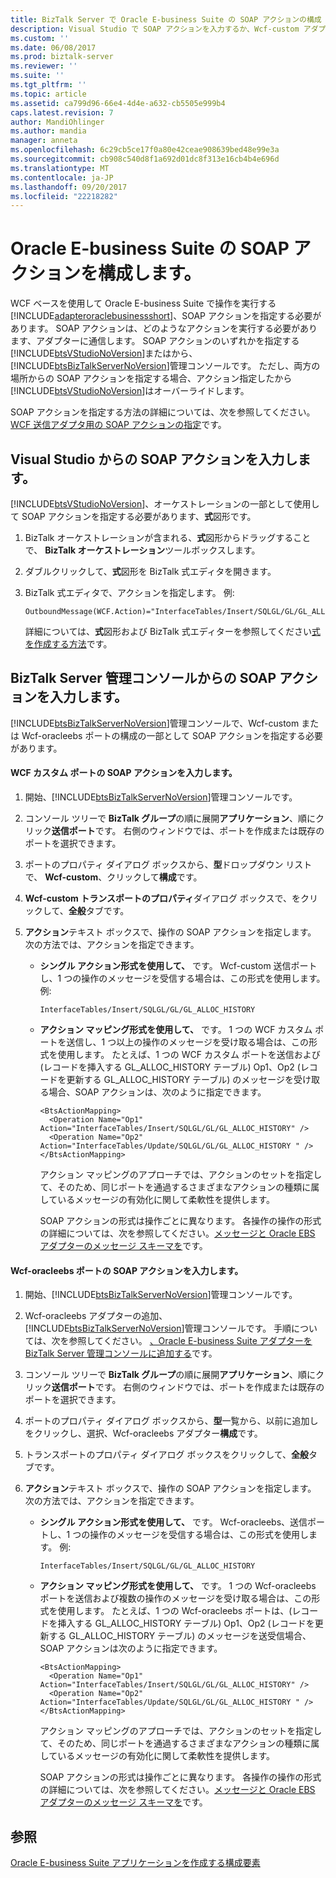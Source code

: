 ```yaml
---
title: BizTalk Server で Oracle E-business Suite の SOAP アクションの構成 |Microsoft ドキュメント
description: Visual Studio で SOAP アクションを入力するか、Wcf-custom アダプターまたは Wcf-oracleebs アダプターの BizTalk アダプター パック (BAP) でを使用
ms.custom: ''
ms.date: 06/08/2017
ms.prod: biztalk-server
ms.reviewer: ''
ms.suite: ''
ms.tgt_pltfrm: ''
ms.topic: article
ms.assetid: ca799d96-66e4-4d4e-a632-cb5505e999b4
caps.latest.revision: 7
author: MandiOhlinger
ms.author: mandia
manager: anneta
ms.openlocfilehash: 6c29cb5ce17f0a80e42ceae908639bed48e99e3a
ms.sourcegitcommit: cb908c540d8f1a692d01dc8f313e16cb4b4e696d
ms.translationtype: MT
ms.contentlocale: ja-JP
ms.lasthandoff: 09/20/2017
ms.locfileid: "22218282"
---
```

# <a name="configure-the-soap-action-for-oracle-e-business-suite"></a>Oracle E-business Suite の SOAP アクションを構成します。
WCF ベースを使用して Oracle E-business Suite で操作を実行する[!INCLUDE[adapteroraclebusinessshort](../../includes/adapteroraclebusinessshort-md.md)]、SOAP アクションを指定する必要があります。 SOAP アクションは、どのようなアクションを実行する必要があります、アダプターに通信します。 SOAP アクションのいずれかを指定する[!INCLUDE[btsVStudioNoVersion](../../includes/btsvstudionoversion-md.md)]またはから、[!INCLUDE[btsBizTalkServerNoVersion](../../includes/btsbiztalkservernoversion-md.md)]管理コンソールです。 ただし、両方の場所からの SOAP アクションを指定する場合、アクション指定したから[!INCLUDE[btsVStudioNoVersion](../../includes/btsvstudionoversion-md.md)]はオーバーライドします。  
  
 SOAP アクションを指定する方法の詳細については、次を参照してください。 [WCF 送信アダプタ用の SOAP アクションの指定](../../core/specifying-soap-actions-for-wcf-send-adapters.md)です。  
  
## <a name="enter-soap-action-from-visual-studio"></a>Visual Studio からの SOAP アクションを入力します。  
 [!INCLUDE[btsVStudioNoVersion](../../includes/btsvstudionoversion-md.md)]、オーケストレーションの一部として使用して SOAP アクションを指定する必要があります、**式**図形です。  
  
1.  BizTalk オーケストレーションが含まれる、**式**図形からドラッグすることで、 **BizTalk オーケストレーション**ツールボックスします。  
  
2.  ダブルクリックして、**式**図形を BizTalk 式エディタを開きます。  
  
3.  BizTalk 式エディタで、アクションを指定します。 例:  
  
    ```  
    OutboundMessage(WCF.Action)="InterfaceTables/Insert/SQLGL/GL/GL_ALLOC_HISTORY"  
    ```  
  
     詳細については、**式**図形および BizTalk 式エディターを参照してください[式を作成する方法](../../core/how-to-create-expressions.md)です。  
  
## <a name="enter-soap-action-from-biztalk-server-administration"></a>BizTalk Server 管理コンソールからの SOAP アクションを入力します。  
 [!INCLUDE[btsBizTalkServerNoVersion](../../includes/btsbiztalkservernoversion-md.md)]管理コンソールで、Wcf-custom または Wcf-oracleebs ポートの構成の一部として SOAP アクションを指定する必要があります。  
  
#### <a name="enter-a-soap-action-for-the-wcf-custom-port"></a>WCF カスタム ポートの SOAP アクションを入力します。  
  
1.  開始、[!INCLUDE[btsBizTalkServerNoVersion](../../includes/btsbiztalkservernoversion-md.md)]管理コンソールです。  
  
2.  コンソール ツリーで  **BizTalk グループ**の順に展開**アプリケーション**、順にクリック**送信ポート**です。 右側のウィンドウでは、ポートを作成または既存のポートを選択できます。  
  
3.  ポートのプロパティ ダイアログ ボックスから、**型**ドロップダウン リストで、 **Wcf-custom**、クリックして**構成**です。  
  
4.  **Wcf-custom トランスポートのプロパティ**ダイアログ ボックスで、をクリックして、**全般**タブです。  
  
5.  **アクション**テキスト ボックスで、操作の SOAP アクションを指定します。 次の方法では、アクションを指定できます。  
  
    -   **シングル アクション形式を使用して、** です。 Wcf-custom 送信ポートし、1 つの操作のメッセージを受信する場合は、この形式を使用します。 例:  
  
        ```  
        InterfaceTables/Insert/SQLGL/GL/GL_ALLOC_HISTORY  
        ```  
  
    -   **アクション マッピング形式を使用して、** です。 1 つの WCF カスタム ポートを送信し、1 つ以上の操作のメッセージを受け取る場合は、この形式を使用します。 たとえば、1 つの WCF カスタム ポートを送信および (レコードを挿入する GL_ALLOC_HISTORY テーブル) Op1、Op2 (レコードを更新する GL_ALLOC_HISTORY テーブル) のメッセージを受け取る場合、SOAP アクションは、次のように指定できます。  
  
        ```  
        <BtsActionMapping>  
          <Operation Name="Op1" Action="InterfaceTables/Insert/SQLGL/GL/GL_ALLOC_HISTORY" />  
          <Operation Name="Op2" Action="InterfaceTables/Update/SQLGL/GL/GL_ALLOC_HISTORY " />  
        </BtsActionMapping>  
        ```  
  
         アクション マッピングのアプローチでは、アクションのセットを指定して、そのため、同じポートを通過するさまざまなアクションの種類に属しているメッセージの有効化に関して柔軟性を提供します。  
  
         SOAP アクションの形式は操作ごとに異なります。 各操作の操作の形式の詳細については、次を参照してください。[メッセージと Oracle EBS アダプターのメッセージ スキーマを](messages-and-message-schemas-for-biztalk-adapter-for-oracle-e-business-suite.md)です。
  
#### <a name="enter-a-soap-action-for-the-wcf-oracleebs-port"></a>Wcf-oracleebs ポートの SOAP アクションを入力します。  
  
1.  開始、[!INCLUDE[btsBizTalkServerNoVersion](../../includes/btsbiztalkservernoversion-md.md)]管理コンソールです。  
  
2.  Wcf-oracleebs アダプターの追加、[!INCLUDE[btsBizTalkServerNoVersion](../../includes/btsbiztalkservernoversion-md.md)]管理コンソールです。 手順については、次を参照してください。 [、Oracle E-business Suite アダプターを BizTalk Server 管理コンソールに追加する](../../adapters-and-accelerators/adapter-oracle-ebs/add-the-oracle-ebs-adapter-to-biztalk-server-administration-console.md)です。  
  
3.  コンソール ツリーで  **BizTalk グループ**の順に展開**アプリケーション**、順にクリック**送信ポート**です。 右側のウィンドウでは、ポートを作成または既存のポートを選択できます。  
  
4.  ポートのプロパティ ダイアログ ボックスから、**型**一覧から、以前に追加しをクリックし、選択、Wcf-oracleebs アダプター**構成**です。  
  
5.  トランスポートのプロパティ ダイアログ ボックスをクリックして、**全般**タブです。  
  
6.  **アクション**テキスト ボックスで、操作の SOAP アクションを指定します。 次の方法では、アクションを指定できます。  
  
    -   **シングル アクション形式を使用して、** です。 Wcf-oracleebs、送信ポートし、1 つの操作のメッセージを受信する場合は、この形式を使用します。 例:  
  
        ```  
        InterfaceTables/Insert/SQLGL/GL/GL_ALLOC_HISTORY  
        ```  
  
    -   **アクション マッピング形式を使用して、** です。 1 つの Wcf-oracleebs ポートを送信および複数の操作のメッセージを受け取る場合は、この形式を使用します。 たとえば、1 つの Wcf-oracleebs ポートは、(レコードを挿入する GL_ALLOC_HISTORY テーブル) Op1、Op2 (レコードを更新する GL_ALLOC_HISTORY テーブル) のメッセージを送受信場合、SOAP アクションは次のように指定できます。  
  
        ```  
        <BtsActionMapping>  
          <Operation Name="Op1" Action="InterfaceTables/Insert/SQLGL/GL/GL_ALLOC_HISTORY" />  
          <Operation Name="Op2" Action="InterfaceTables/Update/SQLGL/GL/GL_ALLOC_HISTORY " />  
        </BtsActionMapping>  
        ```  
  
         アクション マッピングのアプローチでは、アクションのセットを指定して、そのため、同じポートを通過するさまざまなアクションの種類に属しているメッセージの有効化に関して柔軟性を提供します。  
  
         SOAP アクションの形式は操作ごとに異なります。 各操作の操作の形式の詳細については、次を参照してください。[メッセージと Oracle EBS アダプターのメッセージ スキーマを](messages-and-message-schemas-for-biztalk-adapter-for-oracle-e-business-suite.md)です。
  
## <a name="see-also"></a>参照  
 [Oracle E-business Suite アプリケーションを作成する構成要素](../../adapters-and-accelerators/adapter-oracle-ebs/building-blocks-to-create-oracle-e-business-suite-applications.md)
